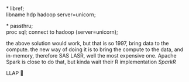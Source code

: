 

  \* libref;  
  libname hdp hadoop server=unicorn;

  \* passthru;  
  proc sql;
      connect to hadoop (server=unicorn);


the above solution would work, but that is so 1997, bring data to the compute. the new way of doing it is to bring the compute to the data, and in-memory, therefore SAS LASR, well the most expensive one. Apache Spark is close to do that, but kinda wait their R implementation *SparkR*


LLAP 🖖
